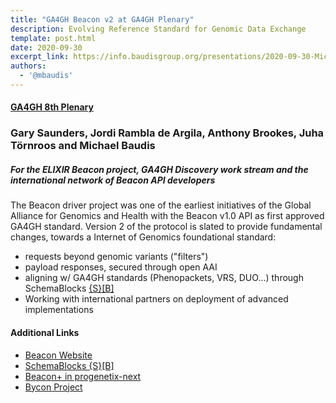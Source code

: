 ```yaml
---
title: "GA4GH Beacon v2 at GA4GH Plenary"
description: Evolving Reference Standard for Genomic Data Exchange
template: post.html
date: 2020-09-30
excerpt_link: https://info.baudisgroup.org/presentations/2020-09-30-Michael-Baudis__Beaconv2__GA4GH2020-poster/
authors:
  - '@mbaudis'
---
```


#### [GA4GH 8th Plenary](https://broadinstitute.swoogo.com/ga4gh-8th-plenary/455678)
### Gary Saunders, Jordi Rambla de Argila, Anthony Brookes, Juha Törnroos and Michael Baudis
##### For the ELIXIR Beacon project, GA4GH Discovery work stream and the international network of Beacon API developers

The Beacon driver project was one of the earliest initiatives of the Global Alliance for Genomics and Health with the Beacon v1.0 API as first approved GA4GH standard.
Version 2 of the protocol is slated to provide fundamental changes, towards a Internet of Genomics foundational standard:
* requests beyond genomic variants ("filters")
* payload responses, secured through open AAI
* aligning w/ GA4GH standards (Phenopackets, VRS, DUO...) through SchemaBlocks [{S}[B]](https://schemablocks.org)
* Working with international partners on deployment of advanced implementations

<!--more-->

#### Additional Links

* [Beacon Website](http://genomebeacons.org)
* [SchemaBlocks {S}[B]](https://schemablocks.org)
* [Beacon+ in progenetix-next](https://progenetix.org/beaconplus-instances/beaconplus/)
* [Bycon Project](https://github.com/progenetix/bycon)
